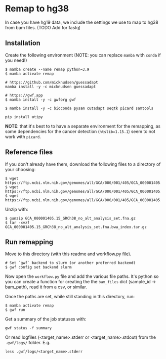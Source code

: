 # Remap to hg38

In case you have hg19 data, we include the settings we use to map to hg38 from bam files. (TODO Add for fastq)

## Installation

Create the following environment (NOTE: you can replace `mamba` with `conda` if you need!)
```
$ mamba create --name remap python=3.9
$ mamba activate remap

# https://github.com/micknudsen/guessadapt
mamba install -y -c micknudsen guessadapt

# https://gwf.app
$ mamba install -y -c gwforg gwf

$ mamba install -y -c bioconda pysam cutadapt seqtk picard samtools

pip install utipy
```

**NOTE**: that it's best to to have a separate environment for the remapping, as some dependencies for the cancer detection (`htslib=1.15.1`) seem to not work with `picard`.

## Reference files

If you don't already have them, download the following files to a directory of your choosing:

```
$ wget https://ftp.ncbi.nlm.nih.gov/genomes/all/GCA/000/001/405/GCA_000001405.15_GRCh38/seqs_for_alignment_pipelines.ucsc_ids/GCA_000001405.15_GRCh38_no_alt_analysis_set.fna.gz
$ wget https://ftp.ncbi.nlm.nih.gov/genomes/all/GCA/000/001/405/GCA_000001405.15_GRCh38/seqs_for_alignment_pipelines.ucsc_ids/GCA_000001405.15_GRCh38_no_alt_analysis_set.fna.fai
$ wget https://ftp.ncbi.nlm.nih.gov/genomes/all/GCA/000/001/405/GCA_000001405.15_GRCh38/seqs_for_alignment_pipelines.ucsc_ids/GCA_000001405.15_GRCh38_no_alt_analysis_set.fna.bwa_index.tar.gz
```

Unzip with:

```
$ gunzip GCA_000001405.15_GRCh38_no_alt_analysis_set.fna.gz
$ tar -xvzf GCA_000001405.15_GRCh38_no_alt_analysis_set.fna.bwa_index.tar.gz 
```

## Run remapping 

Move to this directory (with this readme and workflow.py file).
```
# Set `gwf` backend to slurm (or another preferred backend)
$ gwf config set backend slurm 
```

Now open the `workflow.py` file and add the various file paths. It's python so you can create a function for creating the the `bam_files` dict (sample_id -> bam_path), read it from a csv, or similar.

Once the paths are set, while still standing in this directory, run:

```
$ mamba activate remap
$ gwf run
```

Get a summary of the job statuses with:
```
gwf status -f summary
```

Or read logfiles (<target_name>.stderr or <target_name>.stdout) from the `.gwf/logs/` folder. E.g.

```
less .gwf/logs/<target_name>.stderr
```

